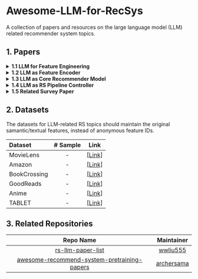 # Awesome-LLM-for-RecSys

A collection of papers and resources on the large language model (LLM) related recommender system topics.

## 1. Papers

<details><summary><b>1.1 LLM for Feature Engineering</b></summary>
<p>

| **Paper** | **Publication** | **Link** |
|:---|:---:|:---:|
| Language Models are Realistic Tabular Data Generators | ICLR 2023 | [[Link]](https://arxiv.org/abs/2210.06280) |
| Tuning Language Models as Training Data Generators for Augmentation-Enhanced Few-Shot Learning | ICML 2023 | [[Link]](https://arxiv.org/abs/2211.03044) |
| A First Look at LLM-Powered Generative News Recommendation | Arxiv 2023 | [[Link]](https://arxiv.org/abs/2305.06566) |
| AnyPredict: Foundation Model for Tabular Prediction | Arxiv 2023 | [[Link]](https://arxiv.org/abs/2305.12081) |
| Evaluation of Synthetic Datasets for Conversational Recommender Systems | Arxiv 2023 | [[Link]](https://arxiv.org/abs/2212.08167v1) |
| Knowledge Graph Completion Models are Few-shot Learners: An Empirical Study of Relation Labeling in E-commerce with LLMs | Arxiv 2023 | [[Link]](https://arxiv.org/abs/2305.09858v1) |
| TagGPT: Large Language Models are Zero-shot Multimodal Taggers | Arxiv 2023 | [[Link]](https://arxiv.org/abs/2304.03022v1) |

</p>
</details>

<details><summary><b>1.2 LLM as Feature Encoder</b></summary>
<p>

| **Paper** | **Publication** | **Encoded Feature** | **Link** |
|:---|:---:|:---:|:---:|
| U-BERT: Pre-training User Representations for Improved Recommendation | AAAI 2021 | User | [[Link]](https://ojs.aaai.org/index.php/AAAI/article/view/16557) |
|  |  |  |  |
| UNBERT: User-News Matching BERT for News Recommendation | IJCAI 2021 | Item | [[Link]](https://www.ijcai.org/proceedings/2021/462) |
| Pre-trained Language Model based Ranking in Baidu Search | KDD 2021 | Item | [[Link]](https://arxiv.org/abs/2105.11108) |
| Pre-trained Language Model for Web-scale Retrieval in Baidu Search | KDD 2021 | Item | [[Link]](https://arxiv.org/abs/2106.03373) |
| Empowering News Recommendation with Pre-trained Language Models | SIGIR 2021 | Item | [[Link]](https://arxiv.org/abs/2104.07413) |
| Towards Universal Sequence Representation Learning for Recommender Systems | KDD 2022 | Item | [[Link]](https://arxiv.org/abs/2206.05941) |
| Boosting Deep CTR Prediction with a Plug-and-Play Pre-trainer for News Recommendation | COLING 2022 | Item | [[Link]](https://aclanthology.org/2022.coling-1.249/) |
| MM-Rec: Visiolinguistic Model Empowered Multimodal News Recommendation | SIGIR 2022 | Item | [[Link]](https://dl.acm.org/doi/abs/10.1145/3477495.3531896) |
| Tiny-NewsRec: Effective and Efficient PLM-based News Recommendation | EMNLP 2022 | Item | [[Link]](https://arxiv.org/abs/2112.00944) |
| TwHIN-BERT: A Socially-Enriched Pre-trained Language Model for Multilingual Tweet Representations | Arxiv 2022 | Item | [[Link]](https://arxiv.org/abs/2209.07562) |
| Learning Vector-Quantized Item Representation for Transferable Sequential Recommenders | WWW 2023 | Item | [[Link]](https://arxiv.org/abs/2210.12316) |
| Improving Code Example Recommendations on Informal Documentation Using BERT and Query-Aware LSH: A Comparative Study | Arxiv 2023 | Item | [[Link]](https://arxiv.org/abs/2305.03017v1) |
| Exploring Adapter-based Transfer Learning for Recommender Systems: Empirical Studies and Practical Insights | Arxiv 2023 | [[Link]](https://arxiv.org/abs/2305.15036) |
| CTR-BERT: Cost-effective knowledge distillation for billion-parameter teacher models | ENLSP 2021 | User & Item | [[Link]](https://neurips2021-nlp.github.io/papers/20/CameraReady/camera_ready_final.pdf) |

</p>
</details>

<details><summary><b>1.3 LLM as Core Recommender Model</b></summary>
<p>
    
| **Paper** | **Publication** | **Link** |
|:---|:---:|:---:|
| What does BERT know about books, movies and music? Probing BERT for Conversational Recommendation | RecSys 2020 | [[Link]](https://arxiv.org/abs/2007.15356) |
| Language Models as Recommender Systems: Evaluations and Limitations | ICBINB 2021 | [[Link]](https://openreview.net/forum?id=hFx3fY7-m9b) |
| PTM4Tag: Sharpening Tag Recommendation of Stack Overflow Posts with Pre-trained Models | ICPC 2022 | [[Link]](https://arxiv.org/abs/2203.10965) |
| M6-Rec: Generative Pretrained Language Models are Open-Ended Recommender Systems | Arxiv 2022 | [[Link]](https://arxiv.org/abs/2205.08084) |
| PTab: Using the Pre-trained Language Model for Modeling Tabular Data | Arxiv 2022 | [[Link]](https://arxiv.org/abs/2209.08060) |
|  |  |  |
| Recommendation as Language Processing (RLP): A Unified Pretrain, Personalized Prompt & Predict Paradigm (P5) | RecSys 2022 | [[Link]](https://arxiv.org/abs/2203.13366) |
| GPT4Rec: A Generative Framework for Personalized Recommendation and User Interests Interpretation | Arxiv 2023 | [[Link]](https://arxiv.org/abs/2304.03879) |
| Zero-Shot Recommendation as Language Modeling | Arxiv 2023 | [[Link]](https://arxiv.org/abs/2112.04184) |
| How to Index Item IDs for Recommendation Foundation Models | Arxiv 2023 | [[Link]](https://arxiv.org/abs/2305.06569) |
| Recommender Systems with Generative Retrieval | Arxiv 2023 | [[Link]](https://arxiv.org/abs/2305.05065) |
| TabLLM: Few-shot Classification of Tabular Data with Large Language Models | AISTATS 2023 | [[Link]](https://arxiv.org/abs/2210.10723) |
| Prompt Learning for News Recommendation | SIGIR 2023 | [[Link]](https://arxiv.org/abs/2304.05263) |
| Privacy-Preserving Recommender Systems with Synthetic Query Generation using Differentially Private Large Language Models | Arxiv 2023 | [[Link]](https://arxiv.org/abs/2305.05973) |
| Do LLMs Understand User Preferences? Evaluating LLMs On User Rating Prediction | Arxiv 2023 | [[Link]](https://arxiv.org/pdf/2305.06474.pdf) |
| UP5: Unbiased Foundation Model for Fairness-aware Recommendation | Arxiv 2023 | [[Link]](https://arxiv.org/abs/2305.12090) |
| VIP5: Towards Multimodal Foundation Models for Recommendation | Arxiv 2023 | [[Link]](https://arxiv.org/abs/2305.14302) |
|  |  |  |
| Recommendation as Instruction Following: A Large Language Model Empowered Recommendation Approach | Arxiv 2023 | [[Link]](https://arxiv.org/abs/2305.07001) |
| TALLRec: An Effective and Efficient Tuning Framework to Align Large Language Model with Recommendation | Arxiv 2023 | [[Link]](https://arxiv.org/abs/2305.00447) |
| PALR: Personalization Aware LLMs for Recommendation | Arxiv 2023 | [[Link]](https://arxiv.org/abs/2305.07622) |
|  |  |  |
| Zero-Shot Next-Item Recommendation using Large Pretrained Language Models | Arxiv 2023 | [[Link]](https://arxiv.org/abs/2304.03153) |
| Is ChatGPT a Good Recommender? A Preliminary Study | Arxiv 2023 | [[Link]](https://arxiv.org/abs/2304.10149) |
| Is ChatGPT Good at Search? Investigating Large Language Models as Re-Ranking Agent | Arxiv 2023 | [[Link]](https://arxiv.org/abs/2304.09542) |
| Large Language Model Is Not a Good Few-shot Information Extractor, but a Good Reranker for Hard Samples! | Arxiv 2023 | [[Link]](https://arxiv.org/abs/2303.08559) |
| Sparks of Artificial General Recommender (AGR): Early Experiments with ChatGPT | Arxiv 2023 | [[Link]](https://arxiv.org/abs/2305.04518) |
| Uncovering ChatGPT's Capabilities in Recommender Systems | Arxiv 2023 | [[Link]](https://arxiv.org/abs/2305.02182) |
| Large Language Models are Zero-Shot Rankers for Recommender Systems | Arxiv 2023 | [[Link]](https://arxiv.org/abs/2305.08845) |
| Is ChatGPT Fair for Recommendation? Evaluating Fairness in Large Language Model Recommendation | Arxiv 2023 | [[Link]](https://arxiv.org/abs/2305.07609) |
| StructGPT: A General Framework for Large Language Model to Reason over Structured Data | Arxiv 2023 | [[Link]](https://arxiv.org/abs/2305.09645) |

</p>
</details>

<details><summary><b>1.4 LLM as RS Pipeline Controller</b></summary>
<p>
    
| **Paper** | **Publication** | **Link** |
|:---|:---:|:---:|
| Chat-REC: Towards Interactive and Explainable LLMs-Augmented Recommender System | Arxiv 2023 | [[Link]](https://arxiv.org/abs/2303.14524) |
| Leveraging Large Language Models in Conversational Recommender Systems | Arxiv 2023 | [[Link]](https://arxiv.org/abs/2305.07961) |
| Generative Recommendation: Towards Next-generation Recommender Paradigm | Arxiv 2023 | [[Link]](https://arxiv.org/abs/2304.03516) |
</p>
</details>

<details><summary><b>1.5 Related Survey Paper</b></summary>
<p>

| **Paper** | **Publication** | **Link** |
|:---|:---:|:---:|
| Pre-train, Prompt and Recommendation: A Comprehensive Survey of Language Modelling Paradigm Adaptations in Recommender Systems | Arxiv 2023 | [[Link]](https://arxiv.org/abs/2302.03735) |

</p>
</details>

## 2. Datasets

The datasets for LLM-related RS topics should maintain the original samantic/textual features, instead of anonymous feature IDs.

| **Dataset** | **# Sample** | **Link** |
|:---|:---:|:---:|
| MovieLens | - | [[Link]](https://grouplens.org/datasets/movielens/1m/) |
| Amazon | - | [[Link]](https://cseweb.ucsd.edu/~jmcauley/datasets.html#amazon_reviews) |
| BookCrossing | - | [[Link]](http://www2.informatik.uni-freiburg.de/~cziegler/BX/) |
| GoodReads | - | [[Link]](https://sites.google.com/eng.ucsd.edu/ucsdbookgraph/home) |
| Anime | - | [[Link]](https://www.kaggle.com/datasets/CooperUnion/anime-recommendations-database) |
| TABLET | - | [[Link]](https://dylanslacks.website/Tablet) |

## 3. Related Repositories

| **Repo Name** | **Maintainer** |
|:---:|:---:|
| [rs-llm-paper-list](https://github.com/wwliu555/rs-llm-paper-list) | [wwliu555](https://github.com/wwliu555) |
| [awesome-recommend-system-pretraining-papers](https://github.com/archersama/awesome-recommend-system-pretraining-papers) | [archersama](https://github.com/archersama) |
